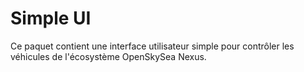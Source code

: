 # Simple UI

Ce paquet contient une interface utilisateur simple pour contrôler les véhicules de l'écosystème OpenSkySea Nexus.
